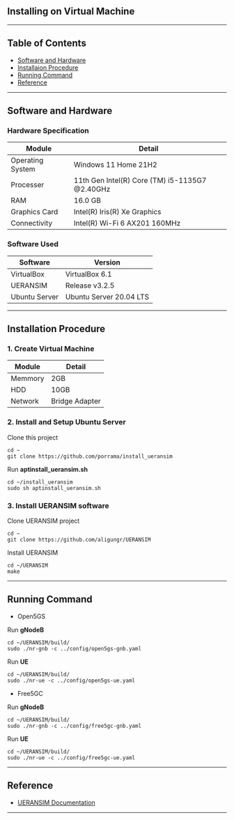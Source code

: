 ## Installing on Virtual Machine

---

## Table of Contents
- [Software and Hardware](#id-specification)
- [Installaion Procedure](#id-installation)
- [Running Command](#id-command)
- [Reference](#id-reference)

---

<div id='id-specification'/>

## Software and Hardware

### Hardware Specification
| Module           | Detail                                         |
| -----------      | -----------                                    |
| Operating System | Windows 11 Home 21H2                           |
| Processer        | 11th Gen Intel(R) Core (TM) i5-1135G7 @2.40GHz |
| RAM              | 16.0 GB                                        |
| Graphics Card    | Intel(R) Iris(R) Xe Graphics                   |
| Connectivity     | Intel(R) Wi-Fi 6 AX201 160MHz                  |

### Software Used
| Software      | Version                 |
| -----------   | -----------             |
| VirtualBox    | VirtualBox 6.1          |
| UERANSIM      | Release v3.2.5          |
| Ubuntu Server | Ubuntu Server 20.04 LTS |

---

<div id='id-installation'/>

## Installation Procedure

### 1. Create Virtual Machine
| Module      | Detail         |
| ----------- | -----------    |
| Memmory     | 2GB            |
| HDD         | 10GB           |
| Network     | Bridge Adapter |

### 2. Install and Setup Ubuntu Server

Clone this project
~~~
cd ~
git clone https://github.com/porrama/install_ueransim
~~~

Run **aptinstall_ueransim.sh**
~~~
cd ~/install_ueransim
sudo sh aptinstall_ueransim.sh
~~~

### 3. Install UERANSIM software

Clone UERANSIM project
~~~
cd ~
git clone https://github.com/aligungr/UERANSIM
~~~

Install UERANSIM
~~~
cd ~/UERANSIM
make
~~~

---

<div id='id-command'/>

## Running Command

- Open5GS

Run **gNodeB**
~~~
cd ~/UERANSIM/build/
sudo ./nr-gnb -c ../config/open5gs-gnb.yaml
~~~ 

Run **UE**
~~~
cd ~/UERANSIM/build/
sudo ./nr-ue -c ../config/open5gs-ue.yaml
~~~

- Free5GC

Run **gNodeB**
~~~
cd ~/UERANSIM/build/
sudo ./nr-gnb -c ../config/free5gc-gnb.yaml
~~~ 

Run **UE**
~~~
cd ~/UERANSIM/build/
sudo ./nr-ue -c ../config/free5gc-ue.yaml 
~~~

---

<div id='id-reference'/>

## Reference
- [UERANSIM Documentation](https://github.com/aligungr/UERANSIM)

---
